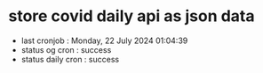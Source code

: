# store covid daily api as json data

- last cronjob : Monday, 22 July 2024 01:04:39
- status og cron : success
- status daily cron : success
      
      